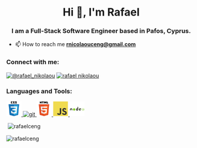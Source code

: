 <h1 align="center">Hi 👋, I'm Rafael</h1>
<h3 align="center">I am a Full-Stack Software Engineer based in Pafos, Cyprus.</h3>

- 📫 How to reach me **rnicolaouceng@gmail.com**

<h3 align="left">Connect with me:</h3>
<p align="left">
<a href="https://twitter.com/RaphaelNicolaou" target="blank"><img align="center" src="https://cdn.jsdelivr.net/npm/simple-icons@3.0.1/icons/twitter.svg" alt="@rafael_nikolaou" height="30" width="40" /></a>
<a href="https://linkedin.com/in/rafael nikolaou" target="blank"><img align="center" src="https://cdn.jsdelivr.net/npm/simple-icons@3.0.1/icons/linkedin.svg" alt="rafael nikolaou" height="30" width="40" /></a>
</p>

<h3 align="left">Languages and Tools:</h3>
<p align="left"> <a href="https://www.w3schools.com/css/" target="_blank"> <img src="https://raw.githubusercontent.com/devicons/devicon/master/icons/css3/css3-original-wordmark.svg" alt="css3" width="40" height="40"/> </a> <a href="https://git-scm.com/" target="_blank"> <img src="https://www.vectorlogo.zone/logos/git-scm/git-scm-icon.svg" alt="git" width="40" height="40"/> </a> <a href="https://www.w3.org/html/" target="_blank"> <img src="https://raw.githubusercontent.com/devicons/devicon/master/icons/html5/html5-original-wordmark.svg" alt="html5" width="40" height="40"/> </a> <a href="https://developer.mozilla.org/en-US/docs/Web/JavaScript" target="_blank"> <img src="https://raw.githubusercontent.com/devicons/devicon/master/icons/javascript/javascript-original.svg" alt="javascript" width="40" height="40"/> </a> <a href="https://nodejs.org" target="_blank"> <img src="https://raw.githubusercontent.com/devicons/devicon/master/icons/nodejs/nodejs-original-wordmark.svg" alt="nodejs" width="40" height="40"/> </a> </p>

<p>&nbsp;<img align="center" src="https://github-readme-stats.vercel.app/api?username=rafaelceng&show_icons=true&locale=en" alt="rafaelceng" /></p>

<p><img align="center" src="https://github-readme-streak-stats.herokuapp.com/?user=rafaelceng&" alt="rafaelceng" /></p>
